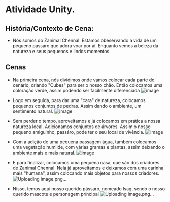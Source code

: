 # Atividade Unity.

## História/Contexto de Cena:
- Nós somos do Zanimal Chennal. Estamos obeservando a vida de um pequeno passáro que adora voar por ai. Enquanto vemos a beleza da natureza e seus pequenos e lindos momentos. 

## Cenas
- Na primeira cena, nós dividimos onde vamos colocar cada parte do cenário, criando "Cubes" para ser o nosso chão. Então colocamos uma coloração verde, assim podendo ser facilmente diferenciada
![image](https://github.com/DanielCarvalhoS/LpUnitiy/assets/162492997/13efb44c-2a4f-44f4-860a-0ac699378bac)

- Logo em seguída, para dar uma "cara" de natureza, colocamos pequenos conjuntos de pedras. Assim dando o ambiente, um sentimento natural.
![image](https://github.com/DanielCarvalhoS/LpUnitiy/assets/162492997/3be22c4b-7008-4e61-9d64-fc9e4a80b37f)

- Sem perder o tempo, aproveitamos e já colocamos em prática a nossa natureza local. Adicionamos conjuntos de árvores. Assim o nosso pequeno amiguinho, passáro, pode ter o seu local de vivência.
![image](https://github.com/DanielCarvalhoS/LpUnitiy/assets/162492997/e1d15bd9-b939-480d-93b1-394bd92b3839)

- Com a adição de uma pequena passagem água, também colocamos uma vegetação humilde, com várias gramas e plantas, assim deixando o ambiente mais e mais natural.
![image](https://github.com/DanielCarvalhoS/LpUnitiy/assets/162492997/b77f27f4-7db6-4a6f-bf42-ca01b4db0185)

- E para finalizar, colocamos uma pequena casa, que são dos criadores de Zanimal Chennal. Nela já aproveitamos e deixamos com uma carinha mais "humana", assim colocando mais objetos para nossos criadores.
![Uploading image.png…]()

- Nisso, temos aqui nosso querido pássaro, nomeado Isag, sendo o nosso querido mascote e personagem príncipal
![Uploading image.png…]()


